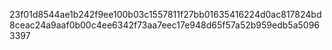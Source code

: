 23f01d8544ae1b242f9ee100b03c1557811f27bb01635416224d0ac817824bd8ceac24a9aaf0b00c4ee6342f73aa7eec17e948d65f57a52b959edb5a50963397